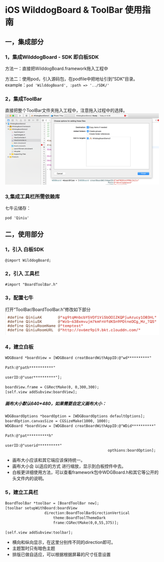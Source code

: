 # iOS WilddogBoard & ToolBar 使用指南

## 一，集成部分
### 1，集成WilddogBoard - SDK 即白板SDK
方法一：直接把WilddogBoard.framework拖入工程中

方法二：使用pod，引入源码包，在podfile中把地址引到“SDK”目录。
example：```pod 'WilddogBoard', :path => '../SDK/'```

### 2，集成ToolBar
直接把整个ToolBar文件夹拖入工程中，注意拖入过程中的选择。
 ![image](https://github.com/WildDogTeam/whiteboard-demo-ios/blob/master/DEMO/ScreenShot/屏幕快照%202017-08-31%2014.39.49.png)

### 3,集成工具栏所需依赖库
七牛云储存：

```objc
pod 'Qiniu'
```

## 二，使用部分

### 1，引入 白板SDK

```objc
@import WilddogBoard;
```
### 2，引入 工具栏

```objc
#import "BoardToolBar.h"
```

### 3，配置七牛
打开“ToolBar/BoardToolBar.h”修改如下部分
![image](https://github.com/WildDogTeam/whiteboard-demo-ios/blob/master/DEMO/ScreenShot/屏幕快照%202017-08-31%2017.48.08.png)
### 4，建立白板
```objc
WDGBoard *boardView = [WDGBoard creatBoardWithAppID:@"wd**********"
                                                Path:@"path***********"
                                                userID:@"user**********"];
    
boardView.frame = CGRectMake(0, 0,300,300);
[self.view addSubview:boardView];
```

##### 画布大小默认640*480，如果需要自定义画布大小：

```objc
WDGBoardOptions *boardOption = [WDGBoardOptions defaultOptions];
boardOption.canvasSize = CGSizeMake(1000, 1000);
WDGBoard *boardView = [WDGBoard creatBoardWithAppID:@"WDid**********"
                                                   Path:@"pat**********h"
                                                 userID:@"userid**********"
                                               opthions:boardOption];
```
- 画布大小应该和其它端应该保持统一。
- 画布大小会 以适应的方式 进行缩放，显示到白板控件中去。
- 白板更详细使用方法，可以查看framework包中WDGBoard.h和其它等公开的头文件内的说明。


### 5，建立工具栏
```objc
BoardToolBar *toolbar = [BoardToolBar new];
[toolbar setupWithBoard:boardView
                  direction:BoardToolBarDirectionVertical
                      theme:BoardToolThemeDark
                      frame:CGRectMake(0,0,55,375)];
    
[self.view addSubview:toolbar];
```

- 横向和纵向显示，在这里分别传不同的direction即可。
- 主题暂时只有暗色主题
- 排版已做自适应，可以根据根据屏幕的尺寸任意设置


